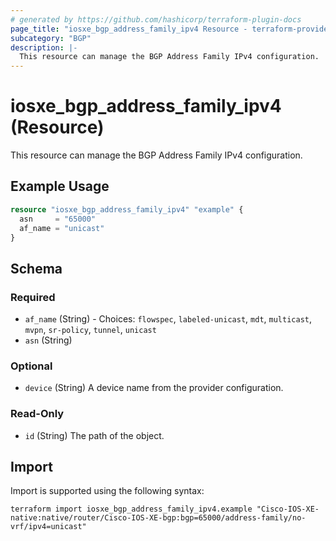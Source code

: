```yaml
---
# generated by https://github.com/hashicorp/terraform-plugin-docs
page_title: "iosxe_bgp_address_family_ipv4 Resource - terraform-provider-iosxe"
subcategory: "BGP"
description: |-
  This resource can manage the BGP Address Family IPv4 configuration.
---
```


# iosxe_bgp_address_family_ipv4 (Resource)

This resource can manage the BGP Address Family IPv4 configuration.

## Example Usage

```terraform
resource "iosxe_bgp_address_family_ipv4" "example" {
  asn     = "65000"
  af_name = "unicast"
}
```

<!-- schema generated by tfplugindocs -->
## Schema

### Required

- `af_name` (String) - Choices: `flowspec`, `labeled-unicast`, `mdt`, `multicast`, `mvpn`, `sr-policy`, `tunnel`, `unicast`
- `asn` (String)

### Optional

- `device` (String) A device name from the provider configuration.

### Read-Only

- `id` (String) The path of the object.

## Import

Import is supported using the following syntax:

```shell
terraform import iosxe_bgp_address_family_ipv4.example "Cisco-IOS-XE-native:native/router/Cisco-IOS-XE-bgp:bgp=65000/address-family/no-vrf/ipv4=unicast"
```
